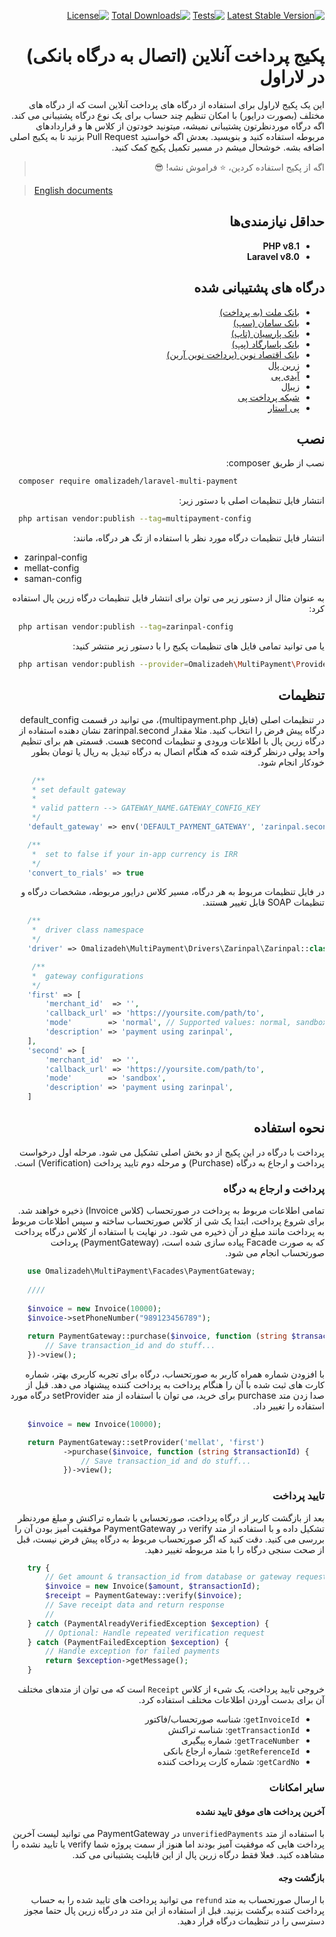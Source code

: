 <div dir="rtl">

[![Latest Stable Version](https://poser.pugx.org/omalizadeh/laravel-multi-payment/v)](//packagist.org/packages/omalizadeh/laravel-multi-payment)
[![Tests](https://github.com/omalizadeh/laravel-multi-payment/actions/workflows/tests.yml/badge.svg)](https://github.com/omalizadeh/laravel-multi-payment/actions/workflows/tests.yml)
[![Total Downloads](https://poser.pugx.org/omalizadeh/laravel-multi-payment/downloads)](//packagist.org/packages/omalizadeh/laravel-multi-payment)
[![License](https://poser.pugx.org/omalizadeh/laravel-multi-payment/license)](//packagist.org/packages/omalizadeh/laravel-multi-payment)

# پکیج پرداخت آنلاین (اتصال به درگاه بانکی) در لاراول

این یک پکیج لاراول برای استفاده از درگاه های پرداخت آنلاین است که از درگاه های مختلف (بصورت درایور) با امکان تنظیم چند
حساب برای یک نوع درگاه پشتیبانی می کند. اگه درگاه موردنظرتون پشتیبانی نمیشه، میتونید خودتون از کلاس ها و قراردادهای مربوطه استفاده کنید و بنویسید. بعدش اگه خواستید Pull Request بزنید تا به پکیج اصلی اضافه بشه. خوشحال میشم در مسیر تکمیل پکیج کمک کنید.
    
> اگه از پکیج استفاده کردین، ⭐ فراموش نشه! 😎

</div>

> [English documents][readme-link-en]

<div dir="rtl">

## حداقل نیازمندی‌ها

- **PHP v8.1**
- **Laravel v8.0**

## درگاه های پشتیبانی شده

- [بانک ملت (به پرداخت)](https://behpardakht.com)
- [بانک سامان (سپ)](https://sep.ir)
- [بانک پارسیان (تاپ)](https://pec.ir)
- [بانک پاسارگاد (پپ)](https://pep.co.ir)
- [بانک اقتصاد نوین (پرداخت نوین آرین)](https://pna.co.ir)
- [زرین پال](https://zarinpal.com)
- [آیدی پی](https://idpay.ir)
- [زیبال](https://zibal.ir)
- [شبکه پرداخت پی](https://pay.ir)
- [پی استار](https://paystar.ir)

## نصب

نصب از طریق composer:

</div>

```bash 
  composer require omalizadeh/laravel-multi-payment
```

<div dir="rtl">
انتشار فایل تنظیمات اصلی با دستور زیر:
</div>

```bash
  php artisan vendor:publish --tag=multipayment-config
```

<div dir="rtl">
انتشار فایل تنظیمات درگاه مورد نظر با استفاده از تگ هر درگاه، مانند:
</div>

- zarinpal-config
- mellat-config
- saman-config

<div dir="rtl">
به عنوان مثال از دستور زیر می توان برای انتشار فایل تنظیمات درگاه زرین پال استفاده کرد:
</div>

```bash
  php artisan vendor:publish --tag=zarinpal-config
```

<div dir="rtl">
یا می توانید تمامی فایل های تنظیمات پکیج را با دستور زیر منتشر کنید:
</div>

```bash
  php artisan vendor:publish --provider=Omalizadeh\MultiPayment\Providers\MultiPaymentServiceProvider
```

<div dir="rtl">
    
## تنظیمات
    
در تنظیمات اصلی (فایل multipayment.php)، می توانید در قسمت default_config درگاه پیش فرض را انتخاب کنید. مثلا مقدار zarinpal.second نشان دهنده استفاده از درگاه زرین پال با اطلاعات ورودی و تنظیمات second هست. قسمتی هم برای تنظیم واحد پولی درنظر گرفته شده که هنگام اتصال به درگاه تبدیل به ریال یا تومان بطور خودکار انجام شود.
</div>

```php
     /**
     * set default gateway
     * 
     * valid pattern --> GATEWAY_NAME.GATEWAY_CONFIG_KEY 
     */
    'default_gateway' => env('DEFAULT_PAYMENT_GATEWAY', 'zarinpal.second'),

    /**
     *  set to false if your in-app currency is IRR
     */
    'convert_to_rials' => true
```

<div dir="rtl">
در فایل تنظیمات مربوط به هر درگاه، مسیر کلاس درایور مربوطه، مشخصات درگاه و تنظیمات SOAP قابل تغییر هستند.
</div>

```php
    /**
     *  driver class namespace
     */
    'driver' => Omalizadeh\MultiPayment\Drivers\Zarinpal\Zarinpal::class,

     /**
     *  gateway configurations
     */
    'first' => [
        'merchant_id'  => '',
        'callback_url' => 'https://yoursite.com/path/to',
        'mode'        => 'normal', // Supported values: normal, sandbox, zaringate
        'description' => 'payment using zarinpal',
    ],
    'second' => [
        'merchant_id'  => '',
        'callback_url' => 'https://yoursite.com/path/to',
        'mode'        => 'sandbox',
        'description' => 'payment using zarinpal',
    ]
```

<div dir="rtl">

## نحوه استفاده

پرداخت با درگاه در این پکیج از دو بخش اصلی تشکیل می شود. مرحله اول درخواست پرداخت و ارجاع به درگاه (Purchase) و مرحله دوم تایید پرداخت (Verification) است.

### پرداخت و ارجاع به درگاه

تمامی اطلاعات مربوط به پرداخت در صورتحساب (کلاس Invoice) ذخیره خواهند شد. برای شروع پرداخت، ابتدا یک شی از کلاس صورتحساب
ساخته و سپس اطلاعات مربوط به پرداخت مانند مبلغ در آن ذخیره می شود. در نهایت با استفاده از کلاس درگاه پرداخت که به صورت Facade پیاده سازی شده است، (PaymentGateway) پرداخت صورتحساب انجام می شود.

</div>

```php
    use Omalizadeh\MultiPayment\Facades\PaymentGateway;
    
    ////
    
    $invoice = new Invoice(10000);
    $invoice->setPhoneNumber("989123456789");
    
    return PaymentGateway::purchase($invoice, function (string $transactionId) {
        // Save transaction_id and do stuff...
    })->view();
```

<div dir="rtl">

با افزودن شماره همراه کاربر به صورتحساب، درگاه برای تجربه کاربری بهتر، شماره کارت های ثبت شده با آن را هنگام پرداخت به پرداخت کننده پیشنهاد می دهد. قبل از صدا زدن متد purchase برای خرید، می توان با استفاده از متد setProvider درگاه مورد استفاده را تغییر داد.

</div>

```php
    $invoice = new Invoice(10000);

    return PaymentGateway::setProvider('mellat', 'first')
            ->purchase($invoice, function (string $transactionId) {
                // Save transaction_id and do stuff...
            })->view();
```

<div dir="rtl">

### تایید پرداخت

بعد از بازگشت کاربر از درگاه پرداخت، صورتحسابی با شماره تراکنش و مبلغ موردنظر تشکیل داده و با استفاده از متد verify در PaymentGateway
موفقیت آمیز بودن آن را بررسی می کنید. دقت کنید که اگر صورتحساب مربوط به درگاه پیش فرض نیست، قبل از صحت سنجی درگاه را با متد مربوطه تغییر دهید.

</div>

```php
    try {
        // Get amount & transaction_id from database or gateway request
        $invoice = new Invoice($amount, $transactionId);
        $receipt = PaymentGateway::verify($invoice);
        // Save receipt data and return response
        //
    } catch (PaymentAlreadyVerifiedException $exception) {
        // Optional: Handle repeated verification request
    } catch (PaymentFailedException $exception) {
        // Handle exception for failed payments
        return $exception->getMessage();
    }
```

<div dir="rtl">

خروجی تایید پرداخت، یک شیء از کلاس `Receipt` است که می توان از متدهای مختلف آن برای بدست آوردن اطلاعات مختلف استفاده
کرد.

- `getInvoiceId`: شناسه صورتحساب/فاکتور
- `getTransactionId`: شناسه تراکنش
- `getTraceNumber`: شماره پیگیری
- `getReferenceId`: شماره ارجاع بانکی
- `getCardNo`: شماره کارت پرداخت کننده

### سایر امکانات

#### آخرین پرداخت های موفق تایید نشده

با استفاده از متد `unverifiedPayments` در PaymentGateway می توانید لیست آخرین پرداخت هایی که موفقیت آمیز بودند اما هنوز از سمت پروژه شما verify یا تایید نشده را مشاهده کنید. فعلا فقط درگاه زرین پال از این قابلیت پشتیبانی می کند.

#### بازگشت وجه

با ارسال صورتحساب به متد `refund` می توانید پرداخت های تایید شده را به حساب پرداخت کننده برگشت بزنید. قبل از استفاده از این متد در درگاه زرین پال حتما مجوز دسترسی را در تنظیمات درگاه قرار دهید.

</div>

[readme-link-fa]: README-FA.md

[readme-link-en]: README.md
